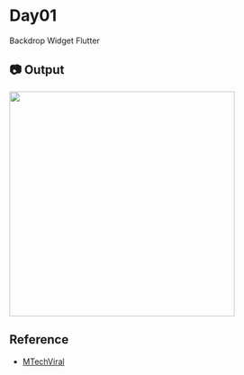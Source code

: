 # Day01

Backdrop Widget Flutter

## :camera: Output
<img src="screenshots/day01.gif" width="400">

## Reference

- [MTechViral](https://www.youtube.com/watch?v=2Tyrofn6zPg)

